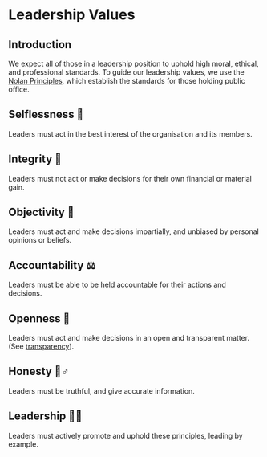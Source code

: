 # Leadership Values

## Introduction

We expect all of those in a leadership position to uphold high moral, ethical, and professional standards. To guide our leadership values, we use the [Nolan Principles](https://www.gov.uk/government/publications/the-7-principles-of-public-life/the-7-principles-of-public-life--2), which establish the standards for those holding public office.

## Selflessness 👐

Leaders must act in the best interest of the organisation and its members.

## Integrity 🤝

Leaders must not act or make decisions for their own financial or material gain.

## Objectivity 📑

Leaders must act and make decisions impartially, and unbiased by personal opinions or beliefs.

## Accountability ⚖

Leaders must be able to be held accountable for their actions and decisions.

## Openness 🔎

Leaders must act and make decisions in an open and transparent matter. \(See [transparency](transparency.md)\).

## Honesty 🙋♂

Leaders must be truthful, and give accurate information.

## Leadership 👩💼

Leaders must actively promote and uphold these principles, leading by example.

